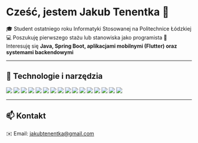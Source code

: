 # Cześć, jestem Jakub Tenentka 👋

🎓 Student ostatniego roku Informatyki Stosowanej na Politechnice Łódzkiej  
💻 Poszukuję pierwszego stażu lub stanowiska jako programista
🚀 Interesuję się **Java, Spring Boot, aplikacjami mobilnymi (Flutter) oraz systemami backendowymi**  

---

## 🔧 Technologie i narzędzia
<p>
  <img src="https://img.shields.io/badge/Java-ED8B00?style=for-the-badge&logo=openjdk&logoColor=white"/>
  <img src="https://img.shields.io/badge/SpringBoot-6DB33F?style=for-the-badge&logo=springboot&logoColor=white"/>
  <img src="https://img.shields.io/badge/Hibernate-59666C?style=for-the-badge&logo=hibernate&logoColor=white"/>
  <img src="https://img.shields.io/badge/Flutter-02569B?style=for-the-badge&logo=flutter&logoColor=white"/>
  <img src="https://img.shields.io/badge/Dart-0175C2?style=for-the-badge&logo=dart&logoColor=white"/>
  <img src="https://img.shields.io/badge/PostgreSQL-316192?style=for-the-badge&logo=postgresql&logoColor=white"/>
  <img src="https://img.shields.io/badge/MongoDB-47A248?style=for-the-badge&logo=mongodb&logoColor=white"/>
  <img src="https://img.shields.io/badge/Power%20BI-F2C811?style=for-the-badge&logo=powerbi&logoColor=black"/>
  <img src="https://img.shields.io/badge/Docker-2496ED?style=for-the-badge&logo=docker&logoColor=white"/>
  <img src="https://img.shields.io/badge/Git-F05032?style=for-the-badge&logo=git&logoColor=white"/>
  <img src="https://img.shields.io/badge/Linux-FCC624?style=for-the-badge&logo=linux&logoColor=black"/>
  <img src="https://img.shields.io/badge/IntelliJ%20IDEA-000000?style=for-the-badge&logo=intellijidea&logoColor=white"/>
  <img src="https://img.shields.io/badge/JUnit5-25A162?style=for-the-badge&logo=junit5&logoColor=white"/>
  <img src="https://img.shields.io/badge/OpenMediaVault-5DACDF?style=for-the-badge&logo=openmediavault&logoColor=white"/>
  <img src="https://img.shields.io/badge/HTML5-E34F26?style=for-the-badge&logo=html5&logoColor=white"/>
  <img src="https://img.shields.io/badge/CSS-663399?style=for-the-badge&logo=css&logoColor=white"/>
</p>


---


## 📫 Kontakt
✉️ Email: jakubtenentka@gmail.com
